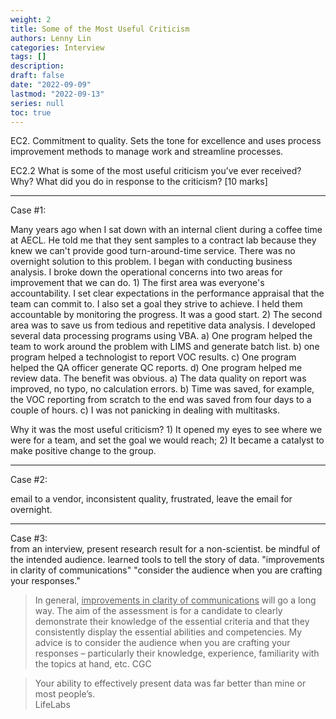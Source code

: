 ```yaml
---
weight: 2
title: Some of the Most Useful Criticism
authors: Lenny Lin
categories: Interview 
tags: []
description: 
draft: false
date: "2022-09-09"
lastmod: "2022-09-13"
series: null
toc: true
---
```



EC2. Commitment to quality. Sets the tone for excellence and uses process improvement methods to manage work and streamline processes.  

EC2.2 What is some of the most useful criticism you’ve ever received? Why? What did you do in response to the criticism? [10 marks]

<!--more-->

---

Case #1:

Many years ago when I sat down with an internal client during a coffee time at AECL.  He told me that they sent samples to a contract lab because they knew we can't provide good turn-around-time service.  There was no overnight solution to this problem.  I began with conducting business analysis.  I broke down the operational concerns into two areas for improvement that we can do. 1) The first area was everyone's accountability.  I set clear expectations in the performance appraisal that the team can commit to.  I also set a goal they strive to achieve. I held them accountable by monitoring the progress. It was a good start.  2) The second area was to save us from tedious and repetitive data analysis.  I developed several data processing programs using VBA.  a) One program helped the team to work around the problem with LIMS and generate batch list. b) one program helped a technologist to report VOC results. c) One program helped the QA officer generate QC reports. d) One program helped me review data.  The benefit was obvious.  a) The data quality on report was improved, no typo, no calculation errors.  b) Time was saved, for example, the VOC reporting from scratch to the end was saved from four days to a couple of hours. c) I was not panicking in dealing with multitasks.

Why it was the most useful criticism? 1) It opened my eyes to see where we were for a team, and set the goal we would reach; 2) It became a catalyst to make positive change to the group.

---

Case #2:  

email to a vendor, inconsistent quality, frustrated, leave the email for overnight.

---
Case #3:  
from an interview, present research result for a non-scientist.  be mindful of the intended audience. learned tools to tell the story of data.  "improvements in clarity of communications" "consider the audience when you are crafting your responses."

>In general, <u>improvements in clarity of communications</u> will go a long way.  The aim of the assessment is for a candidate to clearly demonstrate their knowledge of the essential criteria and that they consistently display the essential abilities and competencies.  My advice is to consider the audience when you are crafting your responses – particularly their knowledge, experience, familiarity with the topics at hand, etc.
>CGC


>Your ability to effectively present data was far better than mine or most people’s.  
>LifeLabs

